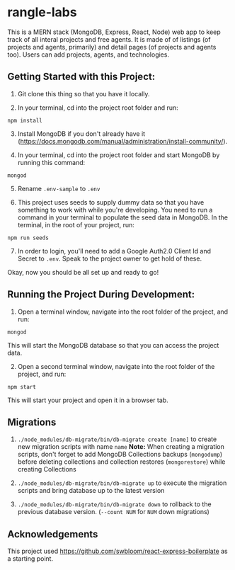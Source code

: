 # rangle-labs

This is a MERN stack (MongoDB, Express, React, Node) web app to keep track of all interal projects and free agents. It is made of of listings (of projects and agents, primarily) and detail pages (of projects and agents too). Users can add projects, agents, and technologies.

## Getting Started with this Project:

1. Git clone this thing so that you have it locally.

2. In your terminal, cd into the project root folder and run:

```
npm install
```

3. Install MongoDB if you don't already have it (https://docs.mongodb.com/manual/administration/install-community/).

4. In your terminal, cd into the project root folder and start MongoDB by running this command:

```
mongod
```

5. Rename `.env-sample` to `.env`

6. This project uses seeds to supply dummy data so that you have something to work with while you're developing. You need to run a command in your terminal to populate the seed data in MongoDB. In the terminal, in the root of your project, run:

```
npm run seeds
```

7. In order to login, you'll need to add a Google Auth2.0 Client Id and Secret to `.env`. Speak to the project owner to get hold of these.

Okay, now you should be all set up and ready to go!

## Running the Project During Development:

1.  Open a terminal window, navigate into the root folder of the project, and run:

```
mongod
```

This will start the MongoDB database so that you can access the project data.

2.  Open a second terminal window, navigate into the root folder of the project, and run:

```
npm start
```

This will start your project and open it in a browser tab.

## Migrations

1. `./node_modules/db-migrate/bin/db-migrate create [name]` to create new migration scripts with name `name`
**Note:** When creating a migration scripts, don't forget to add MongoDB Collections backups (`mongodump`) before deleting collections and collection restores (`mongorestore`) while creating Collections

2. `./node_modules/db-migrate/bin/db-migrate up` to execute the migration scripts and bring database up to the latest version

3. `./node_modules/db-migrate/bin/db-migrate down` to rollback to the previous database version. (`--count NUM` for `NUM` down migrations)

## Acknowledgements

This project used https://github.com/swbloom/react-express-boilerplate as a starting point.
